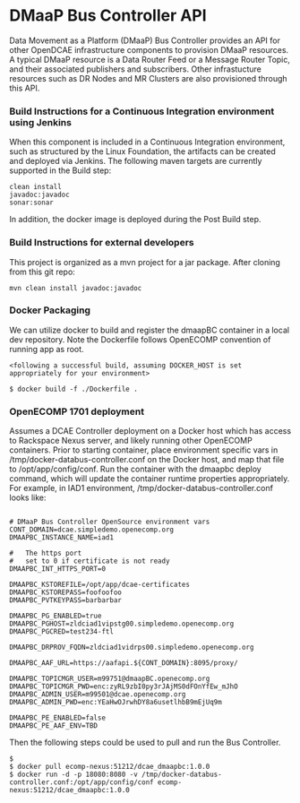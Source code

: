DMaaP Bus Controller API
=======================

Data Movement as a Platform (DMaaP) Bus Controller provides an API for other OpenDCAE infrastructure components to provision DMaaP resources.
A typical DMaaP resource is a Data Router Feed or a Message Router Topic, and their associated publishers and subscribers.
Other infrastucture resources such as DR Nodes and MR Clusters are also provisioned through this API.

### Build Instructions for a Continuous Integration environment using Jenkins

When this component is included in a Continuous Integration environment, such as structured by the Linux Foundation, the artifacts can be created and deployed via Jenkins.  The following maven targets are currently supported in the Build step:
```
clean install
javadoc:javadoc
sonar:sonar
```

In addition, the docker image is deployed during the Post Build step.

### Build Instructions for external developers

This project is organized as a mvn project for a jar package.
After cloning from this git repo:

```
mvn clean install javadoc:javadoc
```


### Docker Packaging

We can utilize docker to build and register the dmaapBC container in a local dev repository.
Note the Dockerfile follows OpenECOMP convention of running app as root.

```
<following a successful build, assuming DOCKER_HOST is set appropriately for your environment>

$ docker build -f ./Dockerfile .
```


### OpenECOMP 1701 deployment

Assumes a DCAE Controller deployment on a Docker host which has access to Rackspace Nexus server, and likely running other OpenECOMP containers.
Prior to starting container, place environment specific vars in /tmp/docker-databus-controller.conf on the Docker host,
and map that file to /opt/app/config/conf.
Run the container with the dmaapbc deploy command, which will update the container runtime properties appropriately.
For example, in IAD1 environment, /tmp/docker-databus-controller.conf looks like:
```

# DMaaP Bus Controller OpenSource environment vars
CONT_DOMAIN=dcae.simpledemo.openecomp.org
DMAAPBC_INSTANCE_NAME=iad1

#   The https port
#   set to 0 if certificate is not ready
DMAAPBC_INT_HTTPS_PORT=0

DMAAPBC_KSTOREFILE=/opt/app/dcae-certificates
DMAAPBC_KSTOREPASS=foofoofoo
DMAAPBC_PVTKEYPASS=barbarbar

DMAAPBC_PG_ENABLED=true
DMAAPBC_PGHOST=zldciad1vipstg00.simpledemo.openecomp.org
DMAAPBC_PGCRED=test234-ftl

DMAAPBC_DRPROV_FQDN=zldciad1vidrps00.simpledemo.openecomp.org

DMAAPBC_AAF_URL=https://aafapi.${CONT_DOMAIN}:8095/proxy/

DMAAPBC_TOPICMGR_USER=m99751@dmaapBC.openecomp.org
DMAAPBC_TOPICMGR_PWD=enc:zyRL9zbI0py3rJAjMS0dFOnYfEw_mJhO
DMAAPBC_ADMIN_USER=m99501@dcae.openecomp.org
DMAAPBC_ADMIN_PWD=enc:YEaHwOJrwhDY8a6usetlhbB9mEjUq9m

DMAAPBC_PE_ENABLED=false
DMAAPBC_PE_AAF_ENV=TBD
```
Then the following steps could be used to pull and run the Bus Controller.
```
$ 
$ docker pull ecomp-nexus:51212/dcae_dmaapbc:1.0.0
$ docker run -d -p 18080:8080 -v /tmp/docker-databus-controller.conf:/opt/app/config/conf ecomp-nexus:51212/dcae_dmaapbc:1.0.0
```

